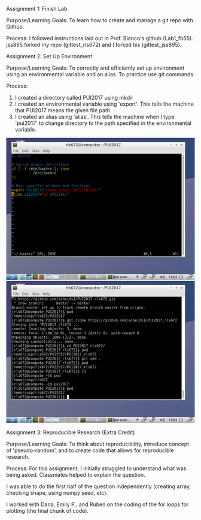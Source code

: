 Assignment 1: Finish Lab 

Purpose/Learning Goals: To learn how to create and manage a git repo with Github. 

Process: I followed instructions laid out in Prof. Bianco's github (Lab1_fb55). jss895 forked my repo (gittest_rls672) and I forked his (gittest_jss895). 




Assignment 2: Set Up Environment 

Purpose/Learning Goals: To correctly and efficiently set up environment using an environmental variable and an alias. To practice use git commands. 

Process: 
1) I created a directory called PUI2017 using mkdir 
2) I created an environmental variable using 'export'. This tells the machine that PUI2017 means the given file path.
3) I created an alias using 'alias'.  This tells the machine when I type 'pui2017' to change directory to the path specified in the environmental variable.


![Alt text](Photos/bash.png)
![Alt text](Photos/terminal.png)




Assignment 3: Reproducible Research (Extra Credit) 

Purpose/Learning Goals: To think about reproducibility, introduce concept of 'pseudo-random', and to create code that allows for reproducible research. 

Process: 
For this assignment, I initially struggled to understand what was being asked. Classmates helped to explain the question. 

I was able to do the first half of the question independently (creating array, checking shape, using numpy seed, etc).

I worked with Dana, Emily P., and Ruben on the coding of the for loops for plotting (the final chunk of code). 
 